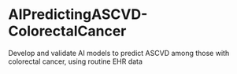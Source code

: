 # AIPredictingASCVD-ColorectalCancer
Develop and validate AI models to predict ASCVD among those with colorectal cancer, using routine EHR data
